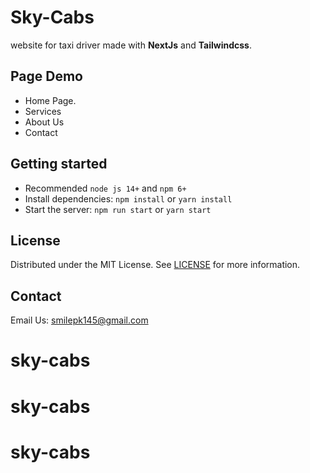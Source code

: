 
# Sky-Cabs

website for taxi driver made with **NextJs**   and **Tailwindcss**.



## Page Demo
- Home Page.
- Services
- About Us
- Contact

##  Getting started

-   Recommended  `node js 14+`  and  `npm 6+`
-   Install dependencies:  `npm install`  or  `yarn install`
-   Start the server:  `npm run start`  or  `yarn start`


## License

Distributed under the MIT License. See  [LICENSE](https:google.com)  for more information.

## Contact
Email Us: [smilepk145@gmail.com](mailto:smilepk145@gmail.com)



# sky-cabs
# sky-cabs
# sky-cabs
